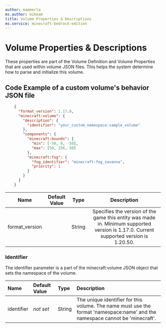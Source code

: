 ```yaml
---
author: mammerla
ms.author: mikeam
title: Volume Properties & Descriptions
ms.service: minecraft-bedrock-edition
---
```


# Volume Properties & Descriptions

These properties are part of the Volume Definition and Volume Properties that are used within volume JSON files. This helps the system determine how to parse and initialize this volume.

## Code Example of a custom volume's behavior JSON file

```json
    {
      "format_version": 1.17.0,
      "minecraft:volume": {
        "description": {
          "identifier": "your_custom_namespace:sample_volume"
        },
        "components": {
          "minecraft:bounds": {
            "min": [-50, 0, -50],
            "max": [50, 256, 50]
          },
          "minecraft:fog": {
            "fog_identifier": "minecraft:fog_savanna",
            "priority": 1
          }
        }
      }
    }
```

| Name| Default Value| Type| Description |
|:-----------:|:-----------:|:-----------:|:-----------:|
| format_version| | String| Specifies the version of the game this entity was made in. Minimum supported version is 1.17.0. Current supported version is 1.20.50. |

### Identifier

The identifier parameter is a part of the minecraft:volume JSON object that sets the namespace of the volume.

|Name |Default Value  |Type  |Description  |
|:----------|:----------|:----------|:----------|
|identifier|*not set* | String|  The unique identifier for this volume. The name must use the format 'namespace:name' and the namespace cannot be 'minecraft'.|
